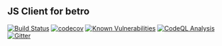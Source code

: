 ## JS Client for betro

[![Build Status](https://github.com/prijindal/betro-js-client/actions/workflows/nodejs-test.yml/badge.svg)](https://github.com/prijindal/betro-js-client/actions/workflows/nodejs-test.yml)
[![codecov](https://codecov.io/gh/prijindal/betro-js-client/branch/master/graph/badge.svg)](https://codecov.io/gh/prijindal/betro-js-client)
[![Known Vulnerabilities](https://snyk.io/test/github/prijindal/betro-js-client/badge.svg)](https://snyk.io/test/github/prijindal/betro-js-client)
[![CodeQL Analysis](https://github.com/prijindal/betro-js-client/actions/workflows/codeql-analysis.yml/badge.svg)](https://github.com/prijindal/betro-js-client/actions/workflows/codeql-analysis.yml)
[![Gitter](https://badges.gitter.im/betroapp/community.svg)](https://gitter.im/betroapp/community?utm_source=badge&utm_medium=badge&utm_campaign=pr-badge)
